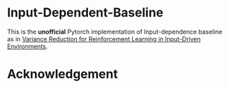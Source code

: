 # Input-Dependent-Baseline

This is the **unofficial** Pytorch implementation of Input-dependence baseline as in [Variance Reduction for Reinforcement Learning in Input-Driven Environments](https://openreview.net/forum?id=Hyg1G2AqtQ).

# Acknowledgement

